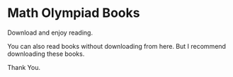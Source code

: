 # Math Olympiad Books

Download and enjoy reading.

You can also read books without downloading from here. But I recommend downloading these books.

Thank You.

